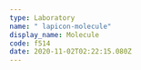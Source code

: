 ```yaml
---
type: Laboratory
name: " lapicon-molecule"
display_name: Molecule
code: f514
date: 2020-11-02T02:22:15.080Z
---
```

